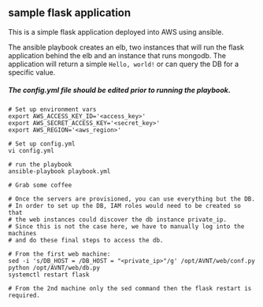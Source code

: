 ## sample flask application
This is a simple flask application deployed into AWS using ansible.


The ansible playbook creates an elb, two instances that will run the flask application behind the elb and an instance that runs mongodb. The application will return a simple `Hello, world!` or can query the DB for a specific value.


##### *The config.yml file should be edited prior to running the playbook.*

```
# Set up environment vars
export AWS_ACCESS_KEY_ID='<access_key>'
export AWS_SECRET_ACCESS_KEY='<secret_key>'
export AWS_REGION='<aws_region>'

# Set up config.yml
vi config.yml

# run the playbook 
ansible-playbook playbook.yml

# Grab some coffee

# Once the servers are provisioned, you can use everything but the DB. 
# In order to set up the DB, IAM roles would need to be created so that 
# the web instances could discover the db instance private_ip.
# Since this is not the case here, we have to manually log into the machines
# and do these final steps to access the db. 

# From the first web machine:
sed -i 's/DB_HOST = /DB_HOST = "<private_ip>"/g' /opt/AVNT/web/conf.py
python /opt/AVNT/web/db.py
systemctl restart flask

# From the 2nd machine only the sed command then the flask restart is required.

```
